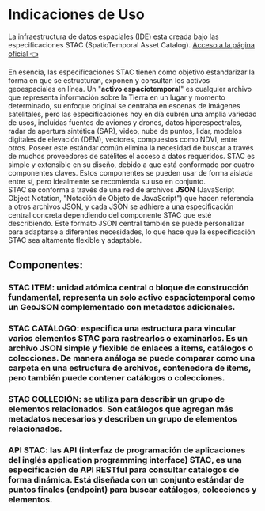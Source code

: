 # Indicaciones de Uso

La infraestructura de datos espaciales (IDE) esta creada bajo las especificaciones STAC (SpatioTemporal Asset Catalog). [Acceso a la página oficial 👈](https://stacspec.org/en/)

En esencia, las especificaciones STAC tienen como objetivo estandarizar la forma en que se estructuran, exponen y consultan los activos geoespaciales en línea. Un "**activo espaciotemporal**" es cualquier archivo que representa información sobre la Tierra en un lugar y momento determinado, su enfoque original se centraba en escenas de imágenes satelitales, pero las especificaciones hoy en día cubren una amplia variedad de usos, incluidas fuentes de aviones y drones, datos hiperespectrales, radar de apertura sintética (SAR), video, nube de puntos, lidar, modelos digitales de elevación (DEM), vectores, compuestos como NDVI, entre otros.
Poseer este estándar común elimina la necesidad de buscar a través de muchos proveedores de satélites el acceso a datos requeridos.
STAC es simple y extensible en su diseño, debido a que está conformado por cuatro componentes claves. Estos componentes se pueden usar de forma aislada entre sí, pero idealmente se recomienda su uso en conjunto.<br>
STAC se conforma a través de una red de archivos **JSON** (JavaScript Object Notation, "Notación de Objeto de JavaScript") que hacen referencia a otros archivos JSON, y cada JSON se adhiere a una especificación central concreta dependiendo del componente STAC que esté describiendo. Este formato JSON central también se puede personalizar para adaptarse a diferentes necesidades, lo que hace que la especificación STAC sea altamente flexible y adaptable.

## Componentes:

### **STAC ITEM**: unidad atómica central o bloque de construcción fundamental, representa un solo activo espaciotemporal como un GeoJSON complementado con metadatos adicionales. <br>


### **STAC CATÁLOGO**: especifica una estructura para vincular varios elementos STAC para rastrearlos o examinarlos. Es un archivo JSON simple y flexible de enlaces a items, catálogos o colecciones. De manera análoga se puede comparar como una carpeta en una estructura de archivos, contenedora de items, pero también puede contener catálogos o colecciones.<br>

### **STAC COLLECIÓN**: se utiliza para describir un grupo de elementos relacionados. Son catálogos que agregan más metadatos necesarios y describen un grupo de elementos relacionados. <br>

### **API STAC**: las API (interfaz de programación de aplicaciones del inglés application programming interface) STAC, es una especificación de API RESTful para consultar catálogos de forma dinámica. Está diseñada con un conjunto estándar de puntos finales (endpoint) para buscar catálogos, colecciones y elementos.

